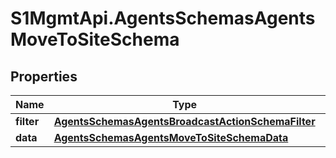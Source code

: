 # S1MgmtApi.AgentsSchemasAgentsMoveToSiteSchema

## Properties
Name | Type | Description | Notes
------------ | ------------- | ------------- | -------------
**filter** | [**AgentsSchemasAgentsBroadcastActionSchemaFilter**](AgentsSchemasAgentsBroadcastActionSchemaFilter.md) |  | 
**data** | [**AgentsSchemasAgentsMoveToSiteSchemaData**](AgentsSchemasAgentsMoveToSiteSchemaData.md) |  | 


